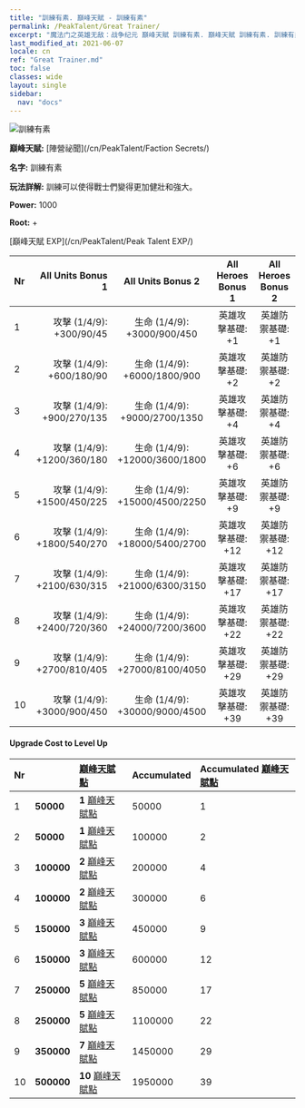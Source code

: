 ```yaml
---
title: "訓練有素. 巔峰天賦 - 訓練有素"
permalink: /PeakTalent/Great Trainer/
excerpt: "魔法门之英雄无敌：战争纪元 巔峰天賦 訓練有素. 巔峰天賦 訓練有素. 訓練有素"
last_modified_at: 2021-06-07
locale: cn
ref: "Great Trainer.md"
toc: false
classes: wide
layout: single
sidebar:
  nav: "docs"
---
```


  ![訓練有素](/images/pt/talent_3001.png)

  **巔峰天賦:** [陣營祕聞](/cn/PeakTalent/Faction Secrets/)

  **名字:** 訓練有素

  **玩法詳解:** 訓練可以使得戰士們變得更加健壯和強大。

  **Power:** 1000

  **Root:** +

  [巔峰天賦 EXP](/cn/PeakTalent/Peak Talent EXP/)

  | Nr | All Units Bonus 1 | All Units Bonus 2 | All Heroes Bonus 1 | All Heroes Bonus 2 |
  |:---|--------------:|:-------------:|:-------------:|:-------------:|
  | 1 | 攻擊 (1/4/9): +300/90/45 | 生命 (1/4/9): +3000/900/450 | 英雄攻擊基礎: +1 | 英雄防禦基礎: +1 |
  | 2 | 攻擊 (1/4/9): +600/180/90 | 生命 (1/4/9): +6000/1800/900 | 英雄攻擊基礎: +2 | 英雄防禦基礎: +2 |
  | 3 | 攻擊 (1/4/9): +900/270/135 | 生命 (1/4/9): +9000/2700/1350 | 英雄攻擊基礎: +4 | 英雄防禦基礎: +4 |
  | 4 | 攻擊 (1/4/9): +1200/360/180 | 生命 (1/4/9): +12000/3600/1800 | 英雄攻擊基礎: +6 | 英雄防禦基礎: +6 |
  | 5 | 攻擊 (1/4/9): +1500/450/225 | 生命 (1/4/9): +15000/4500/2250 | 英雄攻擊基礎: +9 | 英雄防禦基礎: +9 |
  | 6 | 攻擊 (1/4/9): +1800/540/270 | 生命 (1/4/9): +18000/5400/2700 | 英雄攻擊基礎: +12 | 英雄防禦基礎: +12 |
  | 7 | 攻擊 (1/4/9): +2100/630/315 | 生命 (1/4/9): +21000/6300/3150 | 英雄攻擊基礎: +17 | 英雄防禦基礎: +17 |
  | 8 | 攻擊 (1/4/9): +2400/720/360 | 生命 (1/4/9): +24000/7200/3600 | 英雄攻擊基礎: +22 | 英雄防禦基礎: +22 |
  | 9 | 攻擊 (1/4/9): +2700/810/405 | 生命 (1/4/9): +27000/8100/4050 | 英雄攻擊基礎: +29 | 英雄防禦基礎: +29 |
  | 10 | 攻擊 (1/4/9): +3000/900/450 | 生命 (1/4/9): +30000/9000/4500 | 英雄攻擊基礎: +39 | 英雄防禦基礎: +39 |


#### Upgrade Cost to Level Up

  | Nr | <i class="fas fa-coins"/> | [巔峰天賦點](/cn/Items/con_934/) | Accumulated <i class="fas fa-coins"/> | Accumulated [巔峰天賦點](/cn/Items/con_934/) |
  |:---|:--------------|:-------------|:-------------|:-------------|
  | 1 | **50000** | **1** [巔峰天賦點](/cn/Items/con_934/) | 50000 | 1 |
  | 2 | **50000** | **1** [巔峰天賦點](/cn/Items/con_934/) | 100000 | 2 |
  | 3 | **100000** | **2** [巔峰天賦點](/cn/Items/con_934/) | 200000 | 4 |
  | 4 | **100000** | **2** [巔峰天賦點](/cn/Items/con_934/) | 300000 | 6 |
  | 5 | **150000** | **3** [巔峰天賦點](/cn/Items/con_934/) | 450000 | 9 |
  | 6 | **150000** | **3** [巔峰天賦點](/cn/Items/con_934/) | 600000 | 12 |
  | 7 | **250000** | **5** [巔峰天賦點](/cn/Items/con_934/) | 850000 | 17 |
  | 8 | **250000** | **5** [巔峰天賦點](/cn/Items/con_934/) | 1100000 | 22 |
  | 9 | **350000** | **7** [巔峰天賦點](/cn/Items/con_934/) | 1450000 | 29 |
  | 10 | **500000** | **10** [巔峰天賦點](/cn/Items/con_934/) | 1950000 | 39 |
